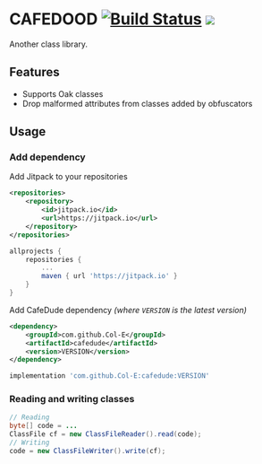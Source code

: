 # CAFEDOOD [![Build Status](https://cloud.drone.io/api/badges/Col-E/CAFED00D/status.svg)](https://cloud.drone.io/Col-E/CAFED00D) [![](https://jitpack.io/v/Col-E/CAFED00D.svg)](https://jitpack.io/#Col-E/CAFED00D)

Another class library.

## Features

* Supports Oak classes
* Drop malformed attributes from classes added by obfuscators

## Usage

### Add dependency

Add Jitpack to your repositories
```xml
<repositories>
    <repository>
        <id>jitpack.io</id>
        <url>https://jitpack.io</url>
    </repository>
</repositories>
```
```groovy
allprojects {
    repositories {
        ...
        maven { url 'https://jitpack.io' }
    }
}
```
Add CafeDude dependency _(where `VERSION` is the latest version)_
```xml
<dependency>
    <groupId>com.github.Col-E</groupId>
    <artifactId>cafedude</artifactId>
    <version>VERSION</version>
</dependency>
```
```groovy
implementation 'com.github.Col-E:cafedude:VERSION'
```

### Reading and writing classes

```java
// Reading
byte[] code = ...
ClassFile cf = new ClassFileReader().read(code);
// Writing
code = new ClassFileWriter().write(cf);
```